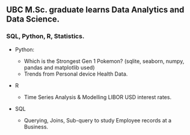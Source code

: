 ## UBC M.Sc. graduate learns Data Analytics and Data Science. 

### SQL, Python, R, Statistics. 

- Python: 
   - Which is the Strongest Gen 1 Pokemon? (sqlite, seaborn, numpy, pandas and matplotlib used)
   - Trends from Personal device Health Data. 

- R
  - Time Series Analysis & Modelling LIBOR USD interest rates. 
  
- SQL 
  - Querying, Joins, Sub-query to study Employee records at a Business. 
